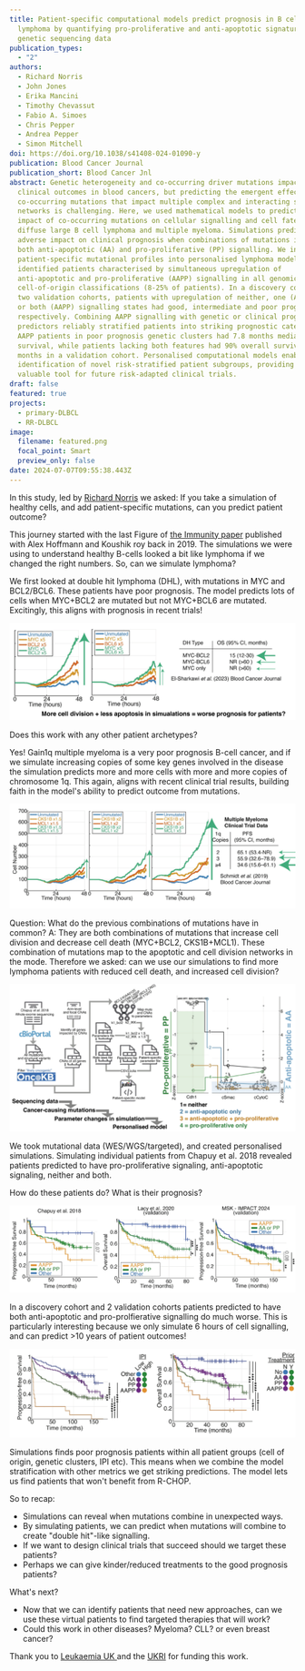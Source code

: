 ```yaml
---
title: Patient-specific computational models predict prognosis in B cell
  lymphoma by quantifying pro-proliferative and anti-apoptotic signatures from
  genetic sequencing data
publication_types:
  - "2"
authors:
  - Richard Norris
  - John Jones
  - Erika Mancini
  - Timothy Chevassut
  - Fabio A. Simoes
  - Chris Pepper
  - Andrea Pepper
  - Simon Mitchell
doi: https://doi.org/10.1038/s41408-024-01090-y
publication: Blood Cancer Journal
publication_short: Blood Cancer Jnl
abstract: Genetic heterogeneity and co-occurring driver mutations impact
  clinical outcomes in blood cancers, but predicting the emergent effect of
  co-occurring mutations that impact multiple complex and interacting signalling
  networks is challenging. Here, we used mathematical models to predict the
  impact of co-occurring mutations on cellular signalling and cell fates in
  diffuse large B cell lymphoma and multiple myeloma. Simulations predicted
  adverse impact on clinical prognosis when combinations of mutations induced
  both anti-apoptotic (AA) and pro-proliferative (PP) signalling. We integrated
  patient-specific mutational profiles into personalised lymphoma models, and
  identified patients characterised by simultaneous upregulation of
  anti-apoptotic and pro-proliferative (AAPP) signalling in all genomic and
  cell-of-origin classifications (8-25% of patients). In a discovery cohort and
  two validation cohorts, patients with upregulation of neither, one (AA or PP),
  or both (AAPP) signalling states had good, intermediate and poor prognosis
  respectively. Combining AAPP signalling with genetic or clinical prognostic
  predictors reliably stratified patients into striking prognostic categories.
  AAPP patients in poor prognosis genetic clusters had 7.8 months median overall
  survival, while patients lacking both features had 90% overall survival at 120
  months in a validation cohort. Personalised computational models enable
  identification of novel risk-stratified patient subgroups, providing a
  valuable tool for future risk-adapted clinical trials.
draft: false
featured: true
projects:
  - primary-DLBCL
  - RR-DLBCL
image:
  filename: featured.png
  focal_point: Smart
  preview_only: false
date: 2024-07-07T09:55:38.443Z
---
```

In this study, led by [Richard Norris](/authors/Richard/) we asked: If you take a simulation of healthy cells, and add patient-specific mutations, can you predict patient outcome?

This journey started with the last Figure of [the Immunity paper](/publication/roy-2019-regulatory/) published with Alex Hoffmann and Koushik roy back in 2019. The simulations we were using to understand healthy B-cells looked a bit like lymphoma if we changed the right numbers. So, can we simulate lymphoma?

We first looked at double hit lymphoma (DHL), with mutations in MYC and BCL2/BCL6. These patients have poor prognosis.  The model predicts lots of cells when MYC+BCL2 are mutated but not MYC+BCL6 are mutated. Excitingly, this aligns with prognosis in recent trials!

![](twitterdh.png)

Does this work with any other patient archetypes?

Yes! Gain1q multiple myeloma is a very poor prognosis B-cell cancer, and if we simulate increasing copies of some key genes involved in the disease the simulation predicts more and more cells with more and more copies of chromosome 1q. This again, aligns with recent clinical trial results, building faith in the model's ability to predict outcome from mutations.

![](twittermm.png)

Question: What do the previous combinations of mutations have in common?
A: They are both combinations of mutations that increase cell division and decrease cell death (MYC+BCL2, CKS1B+MCL1). These combination of mutations map to the apoptotic and cell division networks in the mode. Therefore we asked: can we use our simulations to find more lymphoma patients with reduced cell death, and increased cell division?

![](twitterpipeline.png)

We took mutational data (WES/WGS/targeted), and created personalised simulations.
Simulating individual patients from Chapuy et al. 2018 revealed patients predicted to have pro-proliferative signaling, anti-apoptotic signaling, neither and both.

How do these patients do? What is their prognosis?

![](twitterkm.png)

In a discovery cohort and 2 validation cohorts patients predicted to have both anti-apoptotic and pro-prolfierative signalling do much worse.
This is particularly interesting because we only simulate 6 hours of cell signalling, and can predict >10 years of patient outcomes!

![](twitterothermetrics.png)

Simulations finds poor prognosis patients within all patient groups (cell of origin, genetic clusters, IPI etc).
This means when we combine the model stratification with other metrics we get striking predictions.
The model lets us find patients that won't benefit from R-CHOP.

So to recap: 

* Simulations can reveal when mutations combine in unexpected ways.
* By simulating patients, we can predict when mutations will combine to create "double hit"-like signalling.
* If we want to design clinical trials that succeed should we target these patients?
* Perhaps we can give kinder/reduced treatments to the good prognosis patients?

What's next?

* Now that we can identify patients that need new approaches, can we use these virtual patients to find targeted therapies that will work?
* Could this work in other diseases? Myeloma? CLL? or even breast cancer?

Thank you to [Leukaemia UK ](/project/primary-dlbcl/)and the [UKRI](/project/rr-dlbcl/) for funding this work.
